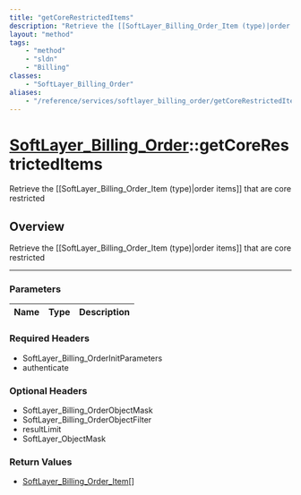 ```yaml
---
title: "getCoreRestrictedItems"
description: "Retrieve the [[SoftLayer_Billing_Order_Item (type)|order items]] that are core restricted"
layout: "method"
tags:
    - "method"
    - "sldn"
    - "Billing"
classes:
    - "SoftLayer_Billing_Order"
aliases:
    - "/reference/services/softlayer_billing_order/getCoreRestrictedItems"
---
```

# [SoftLayer_Billing_Order](/reference/services/SoftLayer_Billing_Order)::getCoreRestrictedItems

Retrieve the [[SoftLayer_Billing_Order_Item (type)|order items]] that are core restricted


## Overview 
Retrieve the [[SoftLayer_Billing_Order_Item (type)|order items]] that are core restricted

-----

### Parameters 
|Name | Type | Description |
| --- | --- | --- |


### Required Headers
* SoftLayer_Billing_OrderInitParameters
* authenticate


### Optional Headers
* SoftLayer_Billing_OrderObjectMask
* SoftLayer_Billing_OrderObjectFilter
* resultLimit
* SoftLayer_ObjectMask

### Return Values
* <a href='/reference/datatypes/SoftLayer_Billing_Order_Item'>SoftLayer_Billing_Order_Item[] </a>




